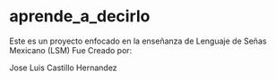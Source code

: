 # aprende_a_decirlo
Este es un proyecto enfocado en la enseñanza de Lenguaje de Señas Mexicano (LSM)
Fue Creado por:

Jose Luis Castillo Hernandez